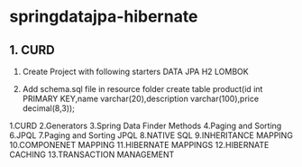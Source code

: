 # springdatajpa-hibernate
## 1. CURD
  1. Create Project with following starters
     DATA JPA
     H2
     LOMBOK
     
  2. Add schema.sql file in resource folder
      create table product(id int PRIMARY KEY,name varchar(20),description varchar(100),price decimal(8,3));

1.CURD 2.Generators 3.Spring Data Finder Methods 4.Paging and Sorting 6.JPQL 7.Paging and Sorting JPQL 8.NATIVE SQL 9.INHERITANCE MAPPING 10.COMPONENET MAPPING  11.HIBERNATE MAPPINGS 12.HIBERNATE CACHING 13.TRANSACTION MANAGEMENT
